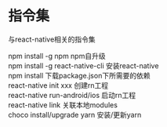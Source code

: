 # 指令集
与react-native相关的指令集

npm install -g npm  			          npm自升级<br>
npm install -g react-native-cli  	  安装react-native<br>
npm install         			          下载package.json下所需要的依赖<br>
react-native init xxx   		        创建rn工程<br>
react-native run-android/ios    	  启动rn工程<br>
react-native link          		      关联本地modules<br>
choco install/upgrade yarn          安装/更新yarn<br>
